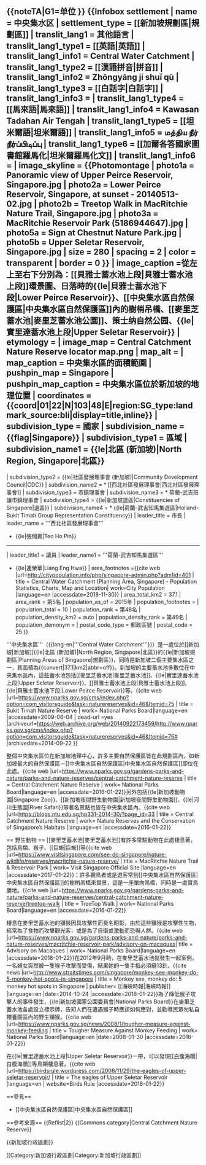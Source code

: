 {{noteTA|G1=单位
}}
{{Infobox settlement
| name = 中央集水区
| settlement_type = [[新加坡規劃區|規劃區]]
| translit_lang1 = 其他語言
| translit_lang1_type1 = [[英語|英語]]
| translit_lang1_info1 = Central Water Catchment
| translit_lang1_type2 = [[漢語拼音|拼音]]
| translit_lang1_info2 = Zhōngyāng jí shuǐ qū
| translit_lang1_type3 = [[白話字|白話字]]
| translit_lang1_info3 = 
| translit_lang1_type4 = [[馬來語|馬來語]]
| translit_lang1_info4 = Kawasan Tadahan Air Tengah
| translit_lang1_type5 = [[坦米爾語|坦米爾語]]
| translit_lang1_info5 = மத்திய நீர் நீர்ப்பிடிப்பு
| translit_lang1_type6 = [[加爾各答國家圖書館羅馬化|坦米爾羅馬化文]]
| translit_lang1_info6 = 
| image_skyline = {{Photomontage
| photo1a = Panoramic view of Upper Peirce Reservoir, Singapore.jpg
| photo2a = Lower Peirce Reservoir, Singapore, at sunset - 20140513-02.jpg
| photo2b = Treetop Walk in MacRitchie Nature Trail, Singapore.jpg
| photo3a = MacRitchie Reservoir Park (5186944647).jpg
| photo5a = Sign at Chestnut Nature Park.jpg
| photo5b = Upper Seletar Reservoir, Singapore.jpg
| size = 280
| spacing = 2
| color = transparent
| border = 0
}}
| image_caption =從左上至右下分別為：[[貝雅士蓄水池上段|貝雅士蓄水池上段]]環景圖、日落時的{{le|貝雅士蓄水池下段|Lower Peirce Reservoir}}、[[中央集水區自然保護區|中央集水區自然保護區]]內的樹梢吊橋、[[麥里芝蓄水池|麥里芝蓄水池公園]]、策士纳自然公园、{{le|實里達蓄水池上段|Upper Seletar Reservoir}}
| etymology = 
| image_map = Central Catchment Nature Reserve locator map.png
| map_alt = 
| map_caption = 中央集水區的面積範圍
| pushpin_map = Singapore
| pushpin_map_caption = 中央集水區位於新加坡的地理位置
| coordinates = {{coord|01|22|N|103|48|E|region:SG_type:landmark_source:bli|display=title,inline}}
| subdivision_type = 國家
| subdivision_name = {{flag|Singapore}}
| subdivision_type1 = 區域
| subdivision_name1 = {{le|北區 (新加坡)|North Region, Singapore|北區}}
----
| subdivision_type2 = {{le|社區發展理事會 (新加坡)|Community Development Council|CDC}}
| subdivision_name2 = * [[西北社區發展理事會|西北社區發展理事會]]
| subdivision_type3 = 市鎮理事會
| subdivision_name3 = * 荷蘭-武吉班讓市鎮理事會
| subdivision_type4 = {{le|新加坡選區|Constituencies of Singapore|選區}}
| subdivision_name4 = * {{le|荷蘭-武吉知馬集選區|Holland-Bukit Timah Group Representation Constituency}}
| leader_title = 市長
| leader_name = '''西北社區發展理事會'''
* {{le|張俰賓|Teo Ho Pin}}
----

| leader_title1 = 議員
| leader_name1 = '''荷蘭-武吉知馬集選區'''
* {{le|連榮華|Liang Eng Hwa}}
| area_footnotes =<ref name=citypopulation>{{cite web |url=http://citypopulation.info/php/singapore-admin.php?adm1id=401 | title = Central Water Catchment (Planning Area, Singapore) - Population Statistics, Charts, Map and Location| work=City Population |language=en |accessdate=2018-11-30}}</ref>
| area_total_km2 = 37.1
| area_rank = 第5名
| population_as_of = 2015年
| population_footnotes =<ref name=citypopulation/>
| population_total = 10
| population_rank = 第48名
| population_density_km2 = auto
| population_density_rank = 第49名
| population_demonym = 
| postal_code_type = 郵政區號
| postal_code = 25
}}

'''中央集水區'''（{{lang-en|'''Central Water Catchment'''}}）是一處位於[[新加坡|新加坡]]{{le|北區 (新加坡)|North Region, Singapore|北區}}的{{le|新加坡規劃區|Planning Areas of Singapore|規劃區}}，同時是新加坡二個主要集水區之一，其面積為{{convert|37.1|km2|abbr=off}}。新加坡的主要蓄水池多數位在中央集水區內，這些蓄水池包括[[麥里芝蓄水池|麥里芝蓄水池]]、{{le|實里達蓄水池上段|Upper Seletar Reservoir}}、[[貝雅士蓄水池上段|貝雅士蓄水池上段]]、{{le|貝雅士蓄水池下段|Lower Peirce Reservoir}}等。<ref>{{cite web |url=https://www.nparks.gov.sg/cms/index.php?option=com_visitorsguide&task=naturereserves&id=46&Itemid=75 | title = Bukit Timah Nature Reserve | work= National Parks Board|language=en |accessdate=2009-06-04 | dead-url =yes |archiveurl=https://web.archive.org/web/20140922173459/http://www.nparks.gov.sg/cms/index.php?option=com_visitorsguide&task=naturereserves&id=46&Itemid=75# |archivedate=2014-09-22 }}</ref>

整個中央集水區位在新加坡地理中心，許多主要自然保護區皆在此規劃區內，如新加坡最大的自然保護區－[[中央集水區自然保護區|中央集水區自然保護區]]即位在此處。<ref>{{cite web |url=https://www.nparks.gov.sg/gardens-parks-and-nature/parks-and-nature-reserves/central-catchment-nature-reserve | title = Central Catchment Nature Reserve | work= National Parks Board|language=en |accessdate=2016-01-22}}</ref>另外包括{{le|新加坡動物園|Singapore Zoo}}、[[新加坡夜間野生動物園|新加坡夜間野生動物園]]、{{le|河川生態園|River Safari}}等著名景點也皆在中央集水區內。<ref>{{cite web |url=https://blogs.ntu.edu.sg/hp331-2014-30/?page_id=33 | title = Central Catchment Nature Reserve | work= Nature Reserves and the Conservation of Singapore’s Habitats |language=en |accessdate=2016-01-22}}</ref>

== 野生動物 ==
[[麥里芝蓄水池|麥里芝蓄水池]]有許多常駐動物在此處棲息著，包括鳥類、猴子、[[巨蜥|巨蜥]]等<ref>{{cite web |url=https://www.visitsingapore.com/see-do-singapore/nature-wildlife/reserves/macritchie-nature-reserve/ | title = MacRitchie Nature Trail & Reservoir Park  | work= Visit Singapore Official Site |language=en |accessdate=2017-01-22}}</ref>；許多觀鳥者或是遊客常到[[中央集水區自然保護區|中央集水區自然保護區]]的樹梢吊橋來賞景，這是一座單向吊橋，同時是一處賞鳥勝地。<ref>{{cite web |url=https://www.nparks.gov.sg/gardens-parks-and-nature/parks-and-nature-reserves/central-catchment-nature-reserve/treetop-walk | title = TreeTop Walk | work= National Parks Board|language=en |accessdate=2016-01-22}}</ref>

棲息在麥里芝蓄水池的獼猴因具攻擊性而臭名昭彰，由於這些獼猴是攻擊性生物，經常為了食物而攻擊觀光客，或是為了自衛或激動而恐嚇人群。<ref>{{cite web |url=https://www.nparks.gov.sg/gardens-parks-and-nature/parks-and-nature-reserves/macritchie-reservoir-park/advisory-on-macaques| title = Advisory on Macaques  | work= National Parks Board|language=en |accessdate=2018-01-22}}</ref>在2012年9月時，在麥里芝蓄水池就發生一起案例，一名婦女突然被一隻猴子攻擊而受傷，結果她的一隻手指必須縫13針。<ref>{{cite news |url=http://www.straitstimes.com/singapore/monkey-see-monkey-do-5-monkey-hot-spots-in-singapore | title = Monkey see, monkey do: 5 monkey hot spots in Singapore | publisher= [[海峽時報|海峽時報]] |language=en |date=2014-10-24 |accessdate=2018-01-22}}</ref>為了降低猴子攻擊人的事件發生，{{le|新加坡國家公園委員會|National Parks Board}}在麥里芝蓄水池各處設立標示牌，告知人們在遭遇猴子時應該如何應對，並勸導民眾勿私自餵養園區內的野生獼猴。<ref>{{cite web |url=https://www.nparks.gov.sg/news/2008/1/tougher-measure-against-monkey-feeding | title = Tougher Measure Against Monkey Feeding | work= National Parks Board|language=en |date=2008-01-30 |accessdate=2016-01-22}}</ref>

在{{le|實里達蓄水池上段|Upper Seletar Reservoir}}一帶，可以發現[[白腹海鵰|白腹海鵰]]等鳥類棲息著。<ref>{{cite web |url=https://birdsrule.wordpress.com/2008/11/29/the-eagles-of-upper-seletar-reservoir/ | title = The eagles of Upper Seletar Reservoir |language=en | website=Birds Rule |accessdate=2018-01-22}}</ref>

==參見==
* [[中央集水區自然保護區|中央集水區自然保護區]]

==參考來源==
{{Reflist|2}}
{{Commons category|Central Catchment Nature Reserve}}

{{新加坡行政區劃}}

[[Category:新加坡行政區劃|Category:新加坡行政區劃]]